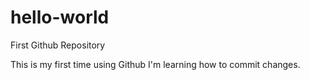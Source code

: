 # hello-world
First Github Repository 

This is my first time using Github I'm learning how to commit changes.
